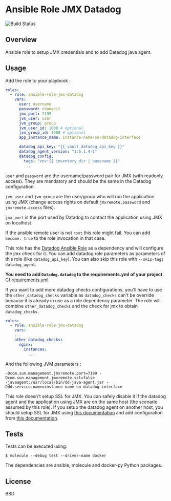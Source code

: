 # Ansible Role JMX Datadog

![Build Status](https://travis-ci.org/peopledoc/ansible-role-jmx-datadog.svg?branch=master)

Overview
--------
Ansible role to setup JMX credentials and to add Datadog java agent.

Usage
-----

Add the role to your playbook :

```yaml
roles:
  - role: ansible-role-jmx-datadog
    vars:
      user: username
      password: changeit
      jmx_port: 7199
      jvm_user: user
      jvm_group: group
      jvm_user_id: 1000 # optional
      jvm_group_id: 1000 # optional
      app_instance_name: instance-name-on-datadog-interface

      datadog_api_key: "{{ vault_datadog_api_key }}"
      datadog_agent_version: "1:6.1.4-1"
      datadog_config:
        tags: "env:{{ inventory_dir | basename }}"
        ...
```

`user` and `password` are the username/password pair for JMX (with readonly access).
They are mandatory and should be the same in the Datadog configuration.

`jvm_user` and `jvm_group` are the user/group who will run the application using JMX
(change access rights on default `jmxremote.password` and `jmxremote.access` files).

`jmx_port` is the port used by Datadog to contact the application using JMX on localhost.

If the ansible remote user is not `root` this role might fail. You can add
`become: true` to the role invocation in that case.

This role has the [Datadog Ansible Role](https://github.com/DataDog/ansible-datadog) as
a dependency and will configure the jmx check for it. You can add datadog role parameters
as parameters of this role (like `datadog_api_key`). You can also skip this role with
`--skip-tags datadog_agent`.

**You need to add `Datadog.datadog` to the requirements.yml of your project**. Cf [requirements.yml](requirements.yml).

If you want to add more datadog checks configurations, you'll have to use the
`other_datadog_checks` variable as `datadog_checks` can't be override because
it is already in use as a role dependency parameter. The role will combine
`other_datadog_checks` and the check for jmx to obtain `datadog_checks`.

```yaml
roles:
  - role: ansible-role-jmx-datadog
    vars:
    ...
    other_datadog_checks:
      nginx:
        instances:
          ...

```

And the following JVM parameters :

```
-Dcom.sun.management.jmxremote.port=7199 -Dcom.sun.management.jmxremote.ssl=false
-javaagent:/usr/local/bin/dd-java-agent.jar -Ddd.service.name=instance-name-on-datadog-interface
```

This role doesn't setup SSL for JMX. You can safely disable it if the datadog
agent and the application using JMX are on the same host (the scenario assumed
by this role). If you setup the datadog agent on another host, you should setup SSL
for JMX using
[this documentation](https://docs.oracle.com/javase/1.5.0/docs/guide/management/agent.html#SSL_enabled)
and add configuration from [this documentation](https://docs.datadoghq.com/integrations/java/).

Tests
-----

Tests can be executed using:

`$ molecule --debug test --driver-name docker`

The dependencies are ansible, molecule and docker-py Python packages.

License
-------
BSD
